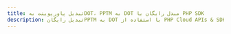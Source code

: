 ---title: تبدیل پاورپوینت بهDOT، PPTM به DOT مبدل رایگان یا PHP SDKdescription: تبدیل رایگانPPTM به DOT با استفاده از PHP Cloud APIs & SDK. همچنین اسناد Microsoft PowerPoint را در Cloud ایجاد، ویرایش و رندر کنید.---